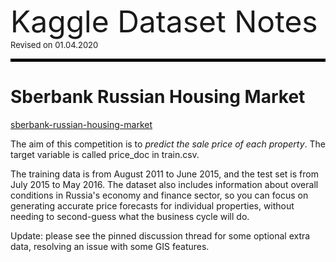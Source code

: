 <font size=7> Kaggle Dataset Notes </font><br/>
<font size=2> Revised on 01.04.2020 </font><br/>

<hr style="border: solid rgb(0,0,0) 0.0px; background-color: rgb(0,0,0);height: 5.0px;"/>

# Sberbank Russian Housing Market

[sberbank-russian-housing-market](https://www.kaggle.com/c/sberbank-russian-housing-market/data)

The aim of this competition is to _predict the sale price of each property_. The target variable is called price_doc in train.csv.

The training data is from August 2011 to June 2015, and the test set is from July 2015 to May 2016. The dataset also includes information about overall conditions in Russia's economy and finance sector, so you can focus on generating accurate price forecasts for individual properties, without needing to second-guess what the business cycle will do.

Update: please see the pinned discussion thread for some optional extra data, resolving an issue with some GIS features.
